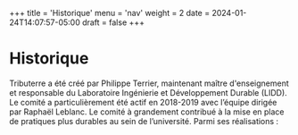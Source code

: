 +++
title = 'Historique'
menu = 'nav'
weight = 2
date = 2024-01-24T14:07:57-05:00
draft = false
+++

# Historique 

Tributerre a été créé par Philippe Terrier, maintenant maître d'enseignement et responsable du Laboratoire Ingénierie et Développement Durable (LIDD). Le comité a particulièrement été actif en 2018-2019 avec l’équipe dirigée par Raphaël Leblanc. Le comité  à grandement contribué à la mise en place de pratiques plus durables au sein de l’université. Parmi ses réalisations :

